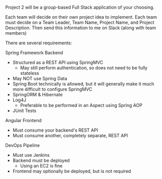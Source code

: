 Project 2 will be a group-based Full Stack application of your choosing.

Each team will decide on their own project idea to implement.
Each team must decide on a Team Leader, Team Name, Project Name, and Project Description. Then send this information to me on Slack (along with team members)

There are several requirements:

Spring Framework Backend
  - Structured as a REST API using SpringMVC
    - May still perform authentication, so does not need to be fully stateless
  - May NOT use Spring Data
  - Spring Boot technically is allowed, but it will generally make it much more difficult to configure SpringMVC
  - SpringORM & Hibernate
  - Log4J
    - Preferable to be performed in an Aspect using Spring AOP
  - JUnit Tests

Angular Frontend
  - Must consume your backend's REST API
  - Must consume another, completely separate, REST API

DevOps Pipeline
  - Must use Jenkins
  - Backend must be deployed
    - Using an EC2 is fine
  - Frontend may optionally be deployed, but is not required
